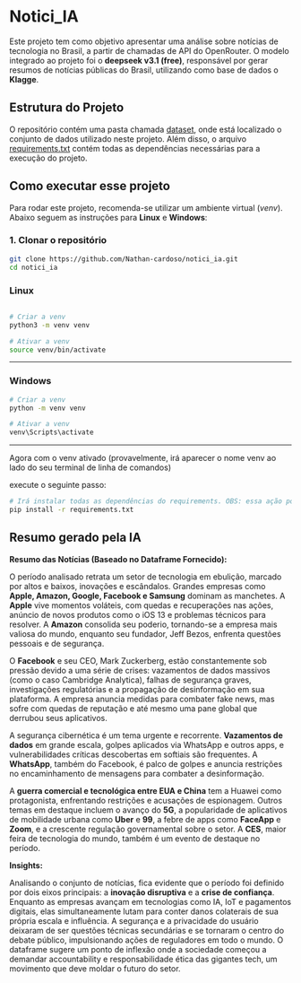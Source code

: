 # Notici_IA

Este projeto tem como objetivo apresentar uma análise sobre notícias de tecnologia no Brasil, a partir de chamadas de API do OpenRouter. O modelo integrado ao projeto foi o **deepseek v3.1 (free)**, responsável por gerar resumos de notícias públicas do Brasil, utilizando como base de dados o **Klagge**.  

## Estrutura do Projeto

O repositório contém uma pasta chamada <a href="https://github.com/Nathan-cardoso/notici_ia/tree/main/dataset">dataset</a>, onde está localizado o conjunto de dados utilizado neste projeto. Além disso, o arquivo <a href="https://github.com/Nathan-cardoso/analise-arboviroses-rn/blob/main/requirements.txt">requirements.txt</a> contém todas as dependências necessárias para a execução do projeto.

## Como executar esse projeto

Para rodar este projeto, recomenda-se utilizar um ambiente virtual (*venv*). Abaixo seguem as instruções para **Linux** e **Windows**:  

### 1. Clonar o repositório  

```bash
git clone https://github.com/Nathan-cardoso/notici_ia.git
cd notici_ia
```

### Linux

```bash

# Criar a venv
python3 -m venv venv

# Ativar a venv
source venv/bin/activate
```

---

### Windows
```bash
# Criar a venv
python -m venv venv

# Ativar a venv
venv\Scripts\activate
```
---

Agora com o venv ativado (provavelmente, irá aparecer o nome venv ao lado do seu terminal de linha de comandos)

execute o seguinte passo:

```bash
# Irá instalar todas as dependências do requirements. OBS: essa ação pode demorar alguns minutos
pip install -r requirements.txt

```
## Resumo gerado pela IA

**Resumo das Notícias (Baseado no Dataframe Fornecido):**

O período analisado retrata um setor de tecnologia em ebulição, marcado por altos e baixos, inovações e escândalos. Grandes empresas como **Apple, Amazon, Google, Facebook e Samsung** dominam as manchetes. A **Apple** vive momentos voláteis, com quedas e recuperações nas ações, anúncio de novos produtos como o iOS 13 e problemas técnicos para resolver. A **Amazon** consolida seu poderio, tornando-se a empresa mais valiosa do mundo, enquanto seu fundador, Jeff Bezos, enfrenta questões pessoais e de segurança.

O **Facebook** e seu CEO, Mark Zuckerberg, estão constantemente sob pressão devido a uma série de crises: vazamentos de dados massivos (como o caso Cambridge Analytica), falhas de segurança graves, investigações regulatórias e a propagação de desinformação em sua plataforma. A empresa anuncia medidas para combater fake news, mas sofre com quedas de reputação e até mesmo uma pane global que derrubou seus aplicativos.

A segurança cibernética é um tema urgente e recorrente. **Vazamentos de dados** em grande escala, golpes aplicados via WhatsApp e outros apps, e vulnerabilidades críticas descobertas em softiais são frequentes. A **WhatsApp**, também do Facebook, é palco de golpes e anuncia restrições no encaminhamento de mensagens para combater a desinformação.

A **guerra comercial e tecnológica entre EUA e China** tem a Huawei como protagonista, enfrentando restrições e acusações de espionagem. Outros temas em destaque incluem o avanço do **5G**, a popularidade de aplicativos de mobilidade urbana como **Uber** e **99**, a febre de apps como **FaceApp** e **Zoom**, e a crescente regulação governamental sobre o setor. A **CES**, maior feira de tecnologia do mundo, também é um evento de destaque no período.

**Insights:**

Analisando o conjunto de notícias, fica evidente que o período foi definido por dois eixos principais: a **inovação disruptiva** e a **crise de confiança**. Enquanto as empresas avançam em tecnologias como IA, IoT e pagamentos digitais, elas simultaneamente lutam para conter danos colaterais de sua própria escala e influência. A segurança e a privacidade do usuário deixaram de ser questões técnicas secundárias e se tornaram o centro do debate público, impulsionando ações de reguladores em todo o mundo. O dataframe sugere um ponto de inflexão onde a sociedade começou a demandar accountability e responsabilidade ética das gigantes tech, um movimento que deve moldar o futuro do setor.
